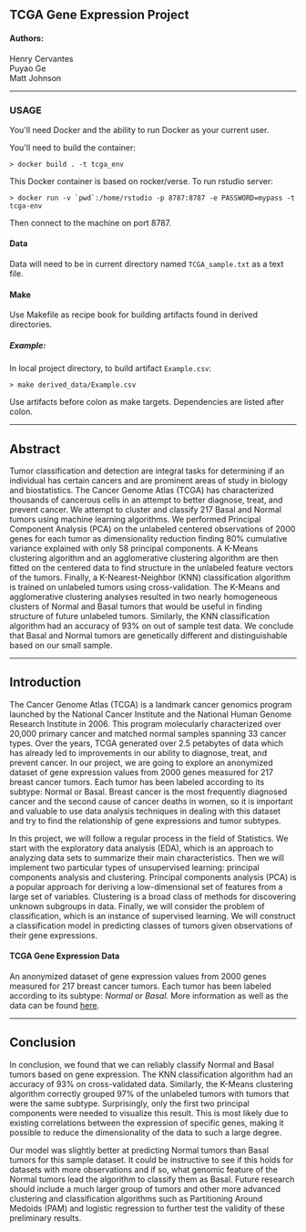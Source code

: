TCGA Gene Expression Project
----------------------------
#### Authors:
Henry Cervantes \
Puyao Ge \
Matt Johnson

***

### USAGE

You'll need Docker and the ability to run Docker as your current user.

You'll need to build the container:

    > docker build . -t tcga_env

This Docker container is based on rocker/verse. To run rstudio server:

    > docker run -v `pwd`:/home/rstudio -p 8787:8787 -e PASSWORD=mypass -t tcga-env
      
Then connect to the machine on port 8787.

#### Data
Data will need to be in current directory named `TCGA_sample.txt` as a text file. 

#### Make
Use Makefile as recipe book for building artifacts found in derived directories. 

##### Example:
In local project directory, to build artifact `Example.csv`:

    > make derived_data/Example.csv
    
Use artifacts before colon as make targets. Dependencies are listed after colon.

***

Abstract
--------
Tumor classification and detection are integral tasks for determining if an individual has certain cancers and are prominent areas of study in biology and biostatistics. The Cancer Genome Atlas (TCGA) has characterized thousands of cancerous cells in an attempt to better diagnose, treat, and prevent cancer. We attempt to cluster and classify 217 Basal and Normal tumors using machine learning algorithms. We performed Principal Component Analysis (PCA) on the unlabeled centered observations of 2000 genes for each tumor as dimensionality reduction finding 80% cumulative variance explained with only 58 principal components. A K-Means clustering algorithm and an agglomerative clustering algorithm are then fitted on the centered data to find structure in the unlabeled feature vectors of the tumors. Finally, a K-Nearest-Neighbor (KNN) classification algorithm is trained on unlabeled tumors using cross-validation. The K-Means and agglomerative clustering analyses resulted in two nearly homogeneous clusters of Normal and Basal tumors that would be useful in finding structure of future unlabeled tumors. Similarly, the KNN classification algorithm had an accuracy of 93% on out of sample test data. We conclude that Basal and Normal tumors are genetically different and distinguishable based on our small sample.

***

Introduction
------------
The Cancer Genome Atlas (TCGA) is a landmark cancer genomics program launched by the National Cancer Institute and the National Human Genome Research Institute in 2006. This program molecularly characterized over 20,000 primary cancer and matched normal samples spanning 33 cancer types. Over the years, TCGA generated over 2.5 petabytes of data which has already led to improvements in our ability to diagnose, treat, and prevent cancer. In our project, we are going to explore an anonymized dataset of gene expression values from 2000 genes measured for 217 breast cancer tumors. Each tumor has been labeled according to its subtype: Normal or Basal. Breast cancer is the most frequently diagnosed cancer and the second cause of cancer deaths in women, so it is important and valuable to use data analysis techniques in dealing with this dataset and try to find the relationship of gene expressions and tumor subtypes.

In this project, we will follow a regular process in the field of Statistics. We start with the exploratory data analysis (EDA), which is an approach to analyzing data sets to summarize their main characteristics. Then we will implement two particular types of unsupervised learning: principal components analysis and clustering. Principal components analysis (PCA) is a popular approach for deriving a low-dimensional set of features from a large set of variables. Clustering is a broad class of methods for discovering unknown subgroups in data. Finally, we will consider the problem of classification, which is an instance of supervised learning. We will construct a classification model in predicting classes of tumors given observations of their gene expressions.


#### TCGA Gene Expression Data

An anonymized dataset of gene expression values from 2000 genes measured for 217 breast cancer tumors. Each tumor has been labeled according to its subtype: *Normal* or *Basal*. More information as well as the data can be found [here](https://www.cancer.gov/about-nci/organization/ccg/research/structural-genomics/tcga). 

***

Conclusion
----------
In conclusion, we found that we can reliably classify Normal and Basal tumors based on gene expression. The KNN classification algorithm had an accuracy of 93% on cross-validated data. Similarly, the K-Means clustering algorithm correctly grouped 97% of the unlabeled tumors with tumors that were the same subtype. Surprisingly, only the first two principal components were needed to visualize this result. This is most likely due to existing correlations between the expression of specific genes, making it possible to reduce the dimensionality of the data to such a large degree. 

Our model was slightly better at predicting Normal tumors than Basal tumors for this sample dataset. It could be instructive to see if this holds for datasets with more observations and if so, what genomic feature of the Normal tumors lead the algorithm to classify them as Basal. Future research should include a much larger group of tumors and other more advanced clustering and classification algorithms such as Partitioning Around Medoids (PAM) and logistic regression to further test the validity of these preliminary results. 